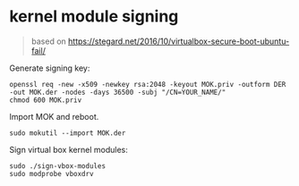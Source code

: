 # kernel module signing

> based on https://stegard.net/2016/10/virtualbox-secure-boot-ubuntu-fail/

Generate signing key:

```
openssl req -new -x509 -newkey rsa:2048 -keyout MOK.priv -outform DER -out MOK.der -nodes -days 36500 -subj "/CN=YOUR_NAME/"
chmod 600 MOK.priv
```

Import MOK and reboot.

```
sudo mokutil --import MOK.der
```

Sign virtual box kernel modules:
```
sudo ./sign-vbox-modules
sudo modprobe vboxdrv
```
